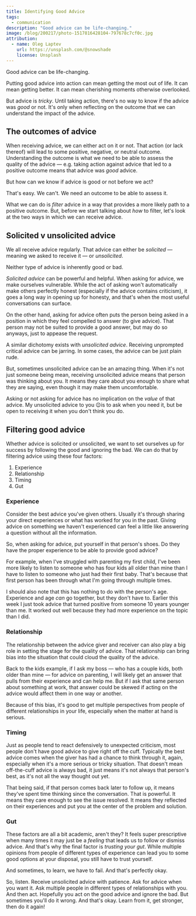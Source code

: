 ```yaml
---
title: Identifying Good Advice
tags:
  - communication
description: "Good advice can be life-changing."
image: /blog/200217/photo-1517816428104-797678c7cf0c.jpg
attribution:
  - name: Oleg Laptev
    url: https://unsplash.com/@snowshade
    license: Unsplash
---
```


Good advice can be life-changing.

Putting good advice into action can mean getting the most out of life. It can mean getting better. It can mean cherishing moments otherwise overlooked.

But advice is _tricky_. Until taking action, there's no way to know if the advice was _good_ or not. It's only when reflecting on the outcome that we can understand the impact of the advice.

## The outcomes of advice

When receiving advice, we can either act on it or not. That action (or lack thereof) will lead to some positive, negative, or neutral outcome. Understanding the outcome is what we need to be able to assess the quality of the advice — e.g. taking action against advice that led to a positive outcome means that advice was _good_ advice.

But how can we know if advice is good or not before we act?

That's easy. We can't. We need an outcome to be able to assess it.

What we can do is _filter_ advice in a way that provides a more likely path to a positive outcome. But, before we start talking about _how_ to filter, let's look at the two ways in which we can receive advice.

## Solicited v unsolicited advice

We all receive advice regularly. That advice can either be _solicited_ — meaning we asked to receive it — or _unsolicited_.

Neither type of advice is inherently good or bad.

_Solicited advice_ can be powerful and helpful. When asking for advice, we make ourselves vulnerable. While the act of asking won't automatically make others perfectly honest (especially if the advice contains criticism), it goes a long way in opening up for honesty, and that's when the most useful conversations can surface.

On the other hand, asking for advice often puts the person being asked in a position in which they feel compelled to answer (to give advice). That person may not be suited to provide a good answer, but may do so anyways, just to appease the request.

A similar dichotomy exists with _unsolicited advice_. Receiving unprompted critical advice can be jarring. In some cases, the advice can be just plain rude.

But, sometimes unsolicited advice can be an amazing thing. When it's not just someone being mean, receiving unsolicited advice means that person was thinking about you. It means they care about you enough to share what they are saying, even though it may make them uncomfortable.

Asking or not asking for advice has no implication on the _value_ of that advice. My unsolicited advice to you 😉is to ask when you need it, but be open to receiving it when you don't think you do.

## Filtering good advice

Whether advice is solicited or unsolicited, we want to set ourselves up for success by following the good and ignoring the bad. We can do that by filtering advice using these four factors:

1. Experience
2. Relationship
3. Timing
4. Gut

### Experience

Consider the best advice you've given others. Usually it's through sharing your direct experiences or what has worked for you in the past. Giving advice on something we haven't experienced can feel a little like answering a question without all the information.

So, when asking for advice, put yourself in that person's shoes. Do they have the proper experience to be able to provide good advice?

For example, when I've struggled with parenting my first child, I've been more likely to listen to someone who has four kids all older than mine than I have to listen to someone who just had their first baby. That's because that first person has been through what I'm going through multiple times.

I should also note that this has nothing to do with the person's age. Experience and age _can_ go together, but they don't have to. Earlier this week I just took advice that turned positive from someone 10 years younger than me. It worked out well because they had more experience on the topic than I did.

### Relationship

The relationship between the advice giver and receiver can also play a big role in setting the stage for the quality of advice. That relationship can bring bias into the situation that could cloud the quality of the advice.

Back to the kids example, if I ask my boss — who has a couple kids, both older than mine — for advice on parenting, I will likely get an answer that pulls from their experience and can help me. But if I ask that same person about something at work, that answer could be skewed if acting on the advice would affect them in one way or another.

Because of this bias, it's good to get multiple perspectives from people of different relationships in your life, especially when the matter at hand is serious.

### Timing

Just as people tend to react defensively to unexpected criticism, most people don't have good advice to give right off the cuff. Typically the best advice comes when the giver has had a chance to think through it, again, especially when it's a more serious or tricky situation. That doesn't mean off-the-cuff advice is always bad, it just means it's not always that person's best, as it's not all the way thought out yet.

That being said, if that person comes back later to follow up, it means they've spent time thinking since the conversation. That is powerful. It means they care enough to see the issue resolved. It means they reflected on their experiences and put you at the center of the problem and solution.

### Gut

These factors are all a bit academic, aren't they? It feels super prescriptive when many times it may just be a _feeling_ that leads us to follow or dismiss advice. And that's why the final factor is _trusting your gut_. While multiple opinions from people of different types of experience can lead you to some good options at your disposal, you still have to trust yourself.

And sometimes, to learn, we have to fail. And that's perfectly okay.

So, listen. Receive unsolicited advice with patience. Ask for advice when you want it. Ask multiple people in different types of relationships with you. And then act. Hopefully you act on the good advice and ignore the bad. But sometimes you'll do it wrong. And that's okay. Learn from it, get stronger, then do it again!
